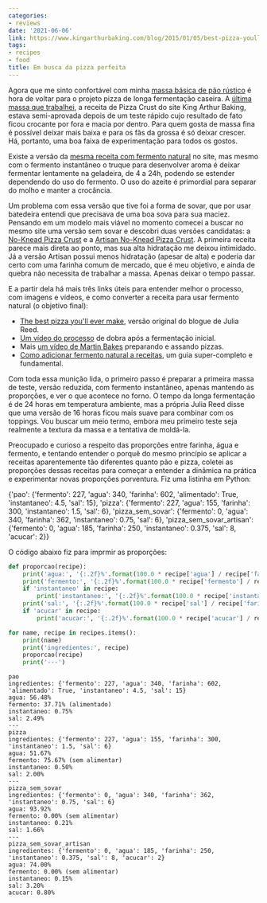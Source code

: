 ```yaml
---
categories:
- reviews
date: '2021-06-06'
link: https://www.kingarthurbaking.com/blog/2015/01/05/best-pizza-youll-ever-make
tags:
- recipes
- food
title: Em busca da pizza perfeita
---
```


Agora que me sinto confortável com minha [massa básica de pão rústico] é hora de voltar para o projeto pizza de longa fermentação caseira. A [última massa que trabalhei], a receita de Pizza Crust do site King Arthur Baking, estava semi-aprovada depois de um teste rápido cujo resultado de fato ficou crocante por fora e macia por dentro. Para quem gosta de massa fina é possível deixar mais baixa e para os fãs da grossa é só deixar crescer. Há, portanto, uma boa faixa de experimentação para todos os gostos.

Existe a versão da [mesma receita com fermento natural] no site, mas mesmo com o fermento instantâneo o truque para desenvolver aroma é deixar fermentar lentamente na geladeira, de 4 a 24h, podendo se estender dependendo do uso do fermento. O uso do azeite é primordial para separar do molho e manter a crocância.

Um problema com essa versão que tive foi a forma de sovar, que por usar batedeira entendi que precisava de uma boa sova para sua maciez. Pensando em um modelo mais viável no momento comecei a buscar no mesmo site uma versão sem sovar e descobri duas versões candidatas: a [No-Knead Pizza Crust] e a [Artisan No-Knead Pizza Crust]. A primeira receita parece mais direta ao ponto, mas sua alta hidratação me deixou intimidado. Já a versão Artisan possui menos hidratação (apesar de alta) e poderia dar certo com uma farinha comum de mercado, que é meu objetivo, e ainda de quebra não necessita de trabalhar a massa. Apenas deixar o tempo passar.

E a partir dela há mais três links úteis para entender melhor o processo, com imagens e vídeos, e como converter a receita para usar fermento natural (o objetivo final):

 - [The best pizza you'll ever make], versão original do blogue de Julia Reed.
 - [Um vídeo do processo] de dobra após a fermentação inicial.
 - Mais [um vídeo de Martin Bakes] preparando e assando pizzas.
 - [Como adicionar fermento natural a receitas], um guia super-completo e fundamental.

Com toda essa munição lida, o primeiro passo é preparar a primeira massa de teste, versão reduzida, com fermento instantâneo, apenas mantendo as proporções, e ver o que acontece no forno. O tempo da longa fermentação é de 24 horas em temperatura ambiente, mas a própria Julia Reed disse que uma versão de 16 horas ficou mais suave para combinar com os toppings. Vou buscar um meio termo, embora meu primeiro teste seja realmente a textura da massa e a tentativa de moldá-la.

Preocupado e curioso a respeito das proporções entre farinha, água e fermento, e tentando entender o porquê do mesmo princípio se aplicar a receitas aparentemente tão diferentes quanto pão e pizza, coletei as proporções dessas receitas para começar a entender a dinâmica na prática e experimentar novas proporções porventura. Fiz uma listinha em Python:

{'pao': {'fermento': 227, 'agua': 340, 'farinha': 602, 'alimentado': True, 'instantaneo': 4.5, 'sal': 15}, 'pizza': {'fermento': 227, 'agua': 155, 'farinha': 300, 'instantaneo': 1.5, 'sal': 6}, 'pizza_sem_sovar': {'fermento': 0, 'agua': 340, 'farinha': 362, 'instantaneo': 0.75, 'sal': 6}, 'pizza_sem_sovar_artisan': {'fermento': 0, 'agua': 185, 'farinha': 250, 'instantaneo': 0.375, 'sal': 8, 'acucar': 2}}

O código abaixo fiz para imprmir as proporções:

```py
def proporcao(recipe):
	print('agua:', '{:.2f}%'.format(100.0 * recipe['agua'] / recipe['farinha']))
	print('fermento:', '{:.2f}%'.format(100.0 * recipe['fermento'] / recipe['farinha']), '(alimentado)' if 'alimentado' in recipe else '(sem alimentar)')
	if 'instantaneo' in recipe:
		print('instantaneo:', '{:.2f}%'.format(100.0 * recipe['instantaneo'] / recipe['farinha']))
	print('sal:', '{:.2f}%'.format(100.0 * recipe['sal'] / recipe['farinha']))
	if 'acucar' in recipe:
		print('acucar:', '{:.2f}%'.format(100.0 * recipe['acucar'] / recipe['farinha']))

for name, recipe in recipes.items():
	print(name)
	print('ingredientes:', recipe)
	proporcao(recipe)
	print('---')
```

```
pao
ingredientes: {'fermento': 227, 'agua': 340, 'farinha': 602, 'alimentado': True, 'instantaneo': 4.5, 'sal': 15}
agua: 56.48%
fermento: 37.71% (alimentado)
instantaneo: 0.75%
sal: 2.49%
---
pizza
ingredientes: {'fermento': 227, 'agua': 155, 'farinha': 300, 'instantaneo': 1.5, 'sal': 6}
agua: 51.67%
fermento: 75.67% (sem alimentar)
instantaneo: 0.50%
sal: 2.00%
---
pizza_sem_sovar
ingredientes: {'fermento': 0, 'agua': 340, 'farinha': 362, 'instantaneo': 0.75, 'sal': 6}
agua: 93.92%
fermento: 0.00% (sem alimentar)
instantaneo: 0.21%
sal: 1.66%
---
pizza_sem_sovar_artisan
ingredientes: {'fermento': 0, 'agua': 185, 'farinha': 250, 'instantaneo': 0.375, 'sal': 8, 'acucar': 2}
agua: 74.00%
fermento: 0.00% (sem alimentar)
instantaneo: 0.15%
sal: 3.20%
acucar: 0.80%
```

[massa básica de pão rústico]: /pao-rustico
[última massa que trabalhei]: https://www.kingarthurbaking.com/recipes/pizza-crust-recipe
[mesma receita com fermento natural]: https://www.kingarthurbaking.com/recipes/sourdough-pizza-crust-recipe
[No-Knead Pizza Crust]: https://www.kingarthurbaking.com/recipes/no-knead-pizza-crust-recipe
[Artisan No-Knead Pizza Crust]: https://www.kingarthurbaking.com/recipes/artisan-no-knead-pizza-crust-recipe
[The best pizza you'll ever make]: https://www.kingarthurbaking.com/blog/2015/01/05/best-pizza-youll-ever-make
[Um vídeo do processo]: https://www.kingarthurflour.com/videos/baking-skills/how-to-stretch-and-fold-pizza-dough
[um vídeo de Martin Bakes]: https://www.kingarthurbaking.com/videos/martin-bakes-at-home/sourdough-pizza
[Como adicionar fermento natural a receitas]: https://www.kingarthurbaking.com/blog/2015/10/29/adding-sourdough-recipe